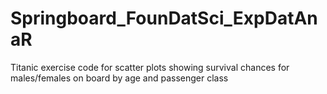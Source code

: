 # Springboard_FounDatSci_ExpDatAnaR
Titanic exercise code for scatter plots showing survival chances for males/females on board by age and passenger class
